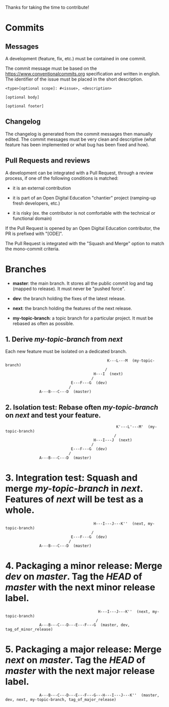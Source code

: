 Thanks for taking the time to contribute!

# Commits

## Messages

A development (feature, fix, etc.) must be contained in one commit.

The commit message must be based on the <https://www.conventionalcommits.org> specification and written in english. The identifier of the issue must be placed in the short description.

    <type>[optional scope]: #<issue>, <description>

    [optional body]

    [optional footer]

## Changelog

The changelog is generated from the commit messages then manually edited. The commit messages must be very clean and descriptive (what feature has been implemented or what bug has been fixed and how).

## Pull Requests and reviews

A development can be integrated with a Pull Request, through a review process, if one of the following conditions is matched:

-   it is an external contribution

-   it is part of an Open Digital Education "chantier" project (ramping-up fresh developers, etc.)

-   it is risky (ex. the contributor is not comfortable with the technical or functional domain)

If the Pull Request is opened by an Open Digital Education contributor, the PR is prefixed with "\[ODE\]".

The Pull Request is integrated with the "Squash and Merge" option to match the mono-commit criteria.

# Branches

-   **master**: the main branch. It stores all the public commit log and tag (mapped to release). It must never be "pushed force".

-   **dev**: the branch holding the fixes of the latest release.

-   **next**: the branch holding the features of the next release.

-   **my-topic-branch**: a topic branch for a particular project. It must be rebased as often as possible.

## 1. Derive *my-topic-branch* from *next*

Each new feature must be isolated on a dedicated branch.

                                                 K---L---M  (my-topic-branch)
                                                /
                                           H---I  (next)
                                          /
                                 E---F---G  (dev)
                                /
                   A---B---C---D  (master)

## 2. Isolation test: Rebase often *my-topic-branch* on *next* and test your feature.

                                                     K'---L'---M'  (my-topic-branch)
                                                    /
                                           H---I---J  (next)
                                          /
                                 E---F---G  (dev)
                                /
                   A---B---C---D  (master)

# 3. Integration test: Squash and merge *my-topic-branch* in *next*. Features of *next* will be test as a whole.

                                           H---I---J---K''  (next, my-topic-branch)
                                          /
                                 E---F---G  (dev)
                                /
                   A---B---C---D  (master)

# 4. Packaging a minor release: Merge *dev* on *master*. Tag the *HEAD* of *master* with the next minor release label.

                                             H---I---J---K''  (next, my-topic-branch)
                                            /
                   A---B---C---D---E---F---G  (master, dev, tag_of_minor_release)

# 5. Packaging a major release: Merge *next* on *master*. Tag the *HEAD* of *master* with the next major release label.

                   A---B---C---D---E---F---G---H---I---J---K''  (master, dev, next, my-topic-branch, tag_of_major_release)
